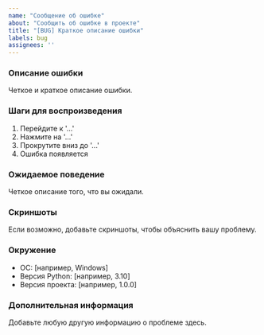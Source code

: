 ```yaml
---
name: "Сообщение об ошибке"
about: "Сообщить об ошибке в проекте"
title: "[BUG] Краткое описание ошибки"
labels: bug
assignees: ''
---
```


### Описание ошибки

Четкое и краткое описание ошибки.

### Шаги для воспроизведения

1. Перейдите к '...'
2. Нажмите на '...'
3. Прокрутите вниз до '...'
4. Ошибка появляется

### Ожидаемое поведение

Четкое описание того, что вы ожидали.

### Скриншоты

Если возможно, добавьте скриншоты, чтобы объяснить вашу проблему.

### Окружение

- ОС: [например, Windows]
- Версия Python: [например, 3.10]
- Версия проекта: [например, 1.0.0]

### Дополнительная информация

Добавьте любую другую информацию о проблеме здесь.
